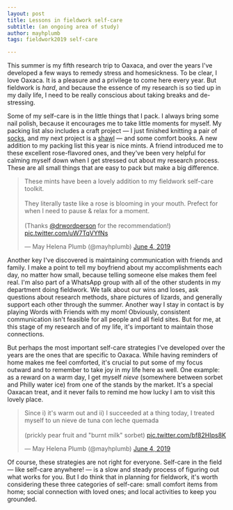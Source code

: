 ```yaml
---
layout: post
title: Lessons in fieldwork self-care
subtitle: (an ongoing area of study)
author: mayhplumb
tags: fieldwork2019 self-care

---
```


This summer is my fifth research trip to Oaxaca, and over the years I've developed a few ways to remedy stress and homesickness.  To be clear, I love Oaxaca. It is a pleasure and a privilege to come here every year. But fieldwork is <i>hard</i>, and because the essence of my research is so tied up in my daily life, I need to be really conscious about taking breaks and de-stressing.

Some of my self-care is in the little things that I pack. I always bring some nail polish, because it encourages me to take little moments for myself. <!--excerpt--> My packing list also includes a craft project — I just finished knitting a pair of <a target="_blank" title="My Ravelry project page for the socks" href="https://www.ravelry.com/projects/mayhplumb/kalajoki">socks</a>, and my next project is a <a target="_blank" title="My Ravelry project page for the shawl" href="https://www.ravelry.com/projects/mayhplumb/early-blooms">shawl</a> — and some comfort books.<a tabindex="0" class="footnote" data-toggle="popover" data-content="This year's books are <i>Winnie-the-Pooh</i> and <i>Adventures of Frog and Toad</i>. I usually like to bring something nostalgic that's easy to read in bits and pieces."></a>  A new addition to my packing list this year is nice mints. A friend introduced me to these excellent rose-flavored ones, and they've been very helpful for calming myself down when I get stressed out about my research process.  These are all small things that are easy to pack but make a big difference.

<blockquote class="twitter-tweet" data-lang="en"><p lang="en" dir="ltr">These mints have been a lovely addition to my fieldwork self-care toolkit. <br><br>They literally taste like a rose is blooming in your mouth. Prefect for when I need to pause &amp; relax for a moment. <br><br>(Thanks <a href="https://twitter.com/drwordperson?ref_src=twsrc%5Etfw">@drwordperson</a> for the recommendation!) <a href="https://t.co/uW7TqVYfNs">pic.twitter.com/uW7TqVYfNs</a></p>&mdash; May Helena Plumb (@mayhplumb) <a href="https://twitter.com/mayhplumb/status/1135943102303260673?ref_src=twsrc%5Etfw">June 4, 2019</a></blockquote>
<script async src="https://platform.twitter.com/widgets.js" charset="utf-8"></script>

Another key I've discovered is maintaining communication with friends and family. I make a point to tell my boyfriend about my accomplishments each day, no matter how small, because telling someone else makes them feel real.<a tabindex="0" class="footnote" data-toggle="popover" data-content="He's a reliable and energetic cheerleader, even on my rough days, and I'm incredibly grateful for it."></a> I'm also part of a WhatsApp group with all of the other students in my department doing fieldwork. We talk about our wins and loses, ask questions about research methods, share pictures of lizards, and generally support each other through the summer.  Another way I stay in contact is by playing Words with Friends with my mom! Obviously, consistent communication isn't feasible for all people and all field sites. But for me, at this stage of my research and of my life, it's important to maintain those connections.

But perhaps the most important self-care strategies I've developed over the years are the ones that are specific to Oaxaca. While having reminders of home makes me feel comforted, it's crucial to put some of my focus outward and to remember to take joy in my life here as well. One example: as a reward on a warm day, I get myself <i>nieve</i> (somewhere between sorbet and Philly water ice) from one of the stands by the market.<a tabindex="0" class="footnote" data-toggle="popover" data-content="My favorite combination is <i>tuna</i> (prickly pear fruit) with <i>leche quemada</i> ('burnt milk'), which I have never encountered in the US."></a> It's a special Oaxacan treat, and it never fails to remind me how lucky I am to visit this lovely place.

<blockquote class="twitter-tweet" data-conversation="none" data-cards="hidden" data-lang="en"><p lang="en" dir="ltr">Since i) it&#39;s warm out and ii) I succeeded at a thing today, I treated myself to un nieve de tuna con leche quemada<br><br>(prickly pear fruit and &quot;burnt milk&quot; sorbet) <a href="https://t.co/bf82HIps8K">pic.twitter.com/bf82HIps8K</a></p>&mdash; May Helena Plumb (@mayhplumb) <a href="https://twitter.com/mayhplumb/status/1135960862706032641?ref_src=twsrc%5Etfw">June 4, 2019</a></blockquote>
<script async src="https://platform.twitter.com/widgets.js" charset="utf-8"></script>

Of course, these strategies are not right for everyone. Self-care in the field — like self-care anywhere! — is a slow and steady process of figuring out what works for you. But I do think that in planning for fieldwork, it's worth considering these three categories of self-care: small comfort items from home; social connection with loved ones; and local activities to keep you grounded.
